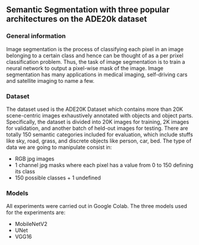 ## Semantic Segmentation with three popular architectures on the ADE20k dataset

### General information
Image segmentation is the process of classifying each pixel in an image belonging to a certain class and hence can be thought of as a per prixel classification problem. Thus, the task of image segmentation is to train a neural network to output a pixel-wise mask of the image. Image segmentation has many applications in medical imaging, self-driving cars and satellite imaging to name a few.

### Dataset
The dataset used is the ADE20K Dataset which contains more than 20K scene-centric images exhaustively annotated with objects and object parts. Specifically, the dataset is divided into 20K images for training, 2K images for validation, and another batch of held-out images for testing. There are totally 150 semantic categories included for evaluation, which include stuffs like sky, road, grass, and discrete objects like person, car, bed. The type of data we are going to manipulate consist in:
- RGB jpg images
- 1 channel jpg masks where each pixel has a value from 0 to 150 defining its class
- 150 possible classes + 1 undefined

### Models
All experiments were carried out in Google Colab. The three models used for the experiments are:
- MobileNetV2
- UNet
- VGG16
